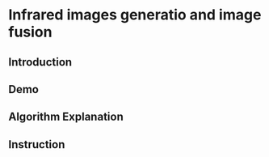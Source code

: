 # Infrared images generatio and image fusion
## Introduction
## Demo
## Algorithm Explanation
## Instruction

